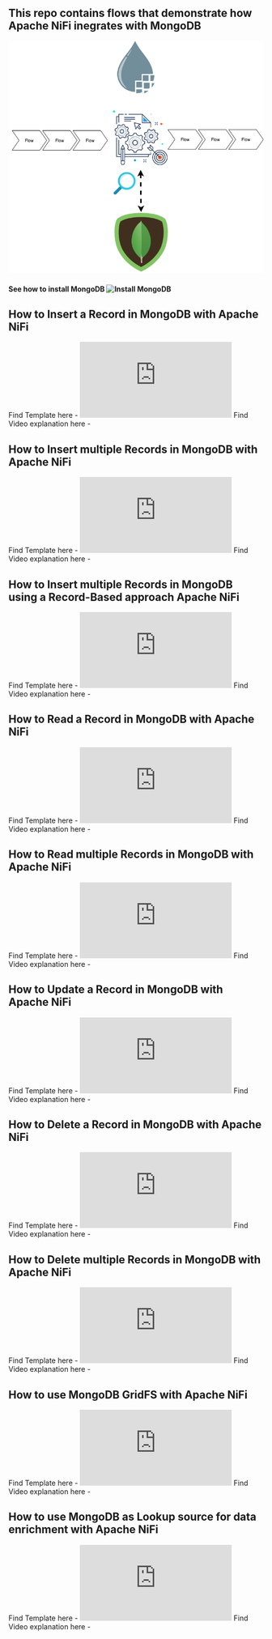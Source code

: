 
## This repo contains flows that demonstrate how Apache NiFi inegrates with MongoDB

![NiFi-MongoDB](https://github.com/InsightByte/ApacheNifi/blob/main/NiFi-and-MangoDB/assets/images/Mongo-Lookup.png)

#### See how to install MongoDB ![Install MongoDB](https://www.youtube.com/watch?v=qTz5l3UORtA)



## How to Insert a Record in MongoDB with Apache NiFi

Find Template here - ![NiFi MongoDB Template](https://github.com/InsightByte/ApacheNifi/blob/main/NiFi-and-MangoDB/template/MongoDB.xml)
Find Video explanation here -

## How to Insert multiple Records in MongoDB with Apache NiFi

Find Template here - ![NiFi MongoDB Template](https://github.com/InsightByte/ApacheNifi/blob/main/NiFi-and-MangoDB/template/MongoDB.xml)
Find Video explanation here -

## How to Insert multiple Records in MongoDB using a Record-Based approach Apache NiFi

Find Template here - ![NiFi MongoDB Template](https://github.com/InsightByte/ApacheNifi/blob/main/NiFi-and-MangoDB/template/MongoDB.xml)
Find Video explanation here -


## How to Read a Record in MongoDB with Apache NiFi

Find Template here - ![NiFi MongoDB Template](https://github.com/InsightByte/ApacheNifi/blob/main/NiFi-and-MangoDB/template/MongoDB.xml)
Find Video explanation here -

## How to Read multiple Records in MongoDB with Apache NiFi

Find Template here - ![NiFi MongoDB Template](https://github.com/InsightByte/ApacheNifi/blob/main/NiFi-and-MangoDB/template/MongoDB.xml)
Find Video explanation here -


## How to Update a Record in MongoDB with Apache NiFi

Find Template here - ![NiFi MongoDB Template](https://github.com/InsightByte/ApacheNifi/blob/main/NiFi-and-MangoDB/template/MongoDB.xml)
Find Video explanation here -


## How to Delete a Record in MongoDB with Apache NiFi

Find Template here - ![NiFi MongoDB Template](https://github.com/InsightByte/ApacheNifi/blob/main/NiFi-and-MangoDB/template/MongoDB.xml)
Find Video explanation here -


## How to Delete multiple Records in MongoDB with Apache NiFi

Find Template here - ![NiFi MongoDB Template](https://github.com/InsightByte/ApacheNifi/blob/main/NiFi-and-MangoDB/template/MongoDB.xml)
Find Video explanation here -


## How to use MongoDB GridFS with Apache NiFi

Find Template here - ![NiFi MongoDB Template](https://github.com/InsightByte/ApacheNifi/blob/main/NiFi-and-MangoDB/template/MongoDB.xml)
Find Video explanation here -


## How to use MongoDB as Lookup source for data enrichment with Apache NiFi

Find Template here - ![NiFi MongoDB Template](https://github.com/InsightByte/ApacheNifi/blob/main/NiFi-and-MangoDB/template/MongoDB.xml)
Find Video explanation here -